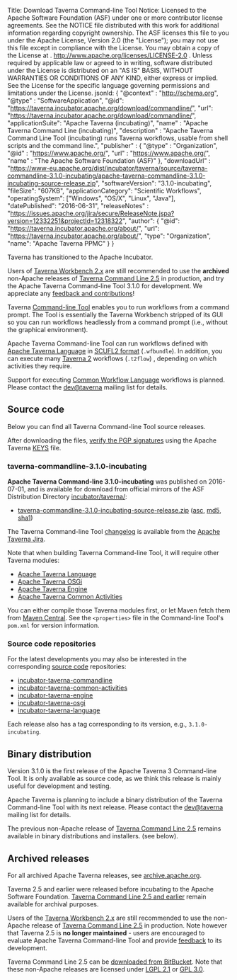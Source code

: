 Title:     Download Taverna Command-line Tool
Notice:    Licensed to the Apache Software Foundation (ASF) under one
           or more contributor license agreements.  See the NOTICE file
           distributed with this work for additional information
           regarding copyright ownership.  The ASF licenses this file
           to you under the Apache License, Version 2.0 (the
           "License"); you may not use this file except in compliance
           with the License.  You may obtain a copy of the License at
           .
             http://www.apache.org/licenses/LICENSE-2.0
           .
           Unless required by applicable law or agreed to in writing,
           software distributed under the License is distributed on an
           "AS IS" BASIS, WITHOUT WARRANTIES OR CONDITIONS OF ANY
           KIND, either express or implied.  See the License for the
           specific language governing permissions and limitations
           under the License.
jsonld: {
    "@context" : "http://schema.org",
    "@type" : "SoftwareApplication",
    "@id": "https://taverna.incubator.apache.org/download/commandline/",
    "url": "https://taverna.incubator.apache.org/download/commandline/",
    "applicationSuite": "Apache Taverna (incubating)",
    "name" : "Apache Taverna Command Line (incubating)",
    "description" : "Apache Taverna Command Line Tool (incubating) runs Taverna workflows, usable from shell scripts and the command line.",
    "publisher" : { "@type" : "Organization",
                    "@id" : "https://www.apache.org/",
                   "url" : "https://www.apache.org/",
                    "name" : "The Apache Software Foundation (ASF)" },
    "downloadUrl" : "https://www-eu.apache.org/dist/incubator/taverna/source/taverna-commandline-3.1.0-incubating/apache-taverna-commandline-3.1.0-incubating-source-release.zip",
    "softwareVersion": "3.1.0-incubating",
    "fileSize": "607KB",
    "applicationCategory": "Scientific Workflows",
    "operatingSystem": ["Windows", "OS/X", "Linux", "Java"],     
    "datePublished": "2016-06-31",
    "releaseNotes" : "https://issues.apache.org/jira/secure/ReleaseNote.jspa?version=12332251&projectId=12318322",
     "author": { "@id": "https://taverna.incubator.apache.org/about/",
                 "url": "https://taverna.incubator.apache.org/about/",
                 "type": "Organization",
                 "name": "Apache Taverna PPMC" }
  }  

<div class="alert alert-info" role="alert"><p><span class="glyphicon glyphicon-info-sign" aria-hidden="true"></span>
Taverna has transitioned to the Apache Incubator.

Users of <a class="alert-link" href="/download/workbench">Taverna Workbench 2.x</a>
are still recommended to use the
<strong>archived</strong>
non-Apache releases of
<a class="alert-link" href="http://www.taverna.org.uk/download/command-line-tool/2-5/">Taverna Command Line 2.5</a>
in production, and
try the Apache Taverna Command-line Tool 3.1.0 for development. We appreciate
any <a class="alert-link" href="/community">feedback and contributions</a>!
</div>


Taverna [Command-line Tool](/documentation/command-line) enables you to run workflows from a
  command prompt. The Tool is essentially the Taverna Workbench stripped of its GUI so you can run
   workflows headlessly from a command prompt (i.e., without the graphical environment).

Apache Taverna Command-line Tool can run workflows defined with
[Apache Taverna Language](/download/language) in
[SCUFL2 format](/documentation/scufl2) (`.wfbundle`).
In addition, you can execute many
[Taverna 2](/download/workbench)
workflows (`.t2flow`) , depending
on which activities they require.

Support for executing
[Common Workflow Language](http://commonwl.org/)
workflows is planned. Please contact the
[dev@taverna](/community/lists#devtaverna) mailing list
for details.



## Source code

Below you can find all Taverna Command-line Tool source releases.

After downloading the files,
[verify the PGP signatures](https://www.apache.org/info/verification.html)
using the Apache Taverna [KEYS](https://www.apache.org/dist/incubator/taverna/KEYS)
file.

### taverna-commandline-3.1.0-incubating

**Apache Taverna Command-line 3.1.0-incubating** was published on 2016-07-01, and is available for download
from official mirrors of the
ASF Distribution Directory [incubator/taverna/](https://www.apache.org/dyn/closer.cgi/incubator/taverna/):

* [taverna-commandline-3.1.0-incubating-source-release.zip](https://www.apache.org/dyn/closer.cgi/incubator/taverna/source/taverna-commandline-3.1.0-incubating/apache-taverna-commandline-3.1.0-incubating-source-release.zip)
  ([asc](https://www.apache.org/dist/incubator/taverna/source/taverna-commandline-3.1.0-incubating/apache-taverna-commandline-3.1.0-incubating-source-release.zip.asc),
  [md5](https://www.apache.org/dist/incubator/taverna/source/taverna-commandline-3.1.0-incubating/apache-taverna-commandline-3.1.0-incubating-source-release.zip.md5),
  [sha1](https://www.apache.org/dist/incubator/taverna/source/taverna-commandline-3.1.0-incubating/apache-taverna-commandline-3.1.0-incubating-source-release.zip))

The Taverna Command-line Tool [changelog](https://issues.apache.org/jira/secure/ReleaseNote.jspa?version=12332251&projectId=12318322)
is available from the [Apache Taverna Jira](https://issues.apache.org/jira/browse/TAVERNA/component/12326812).


Note that when building Taverna Command-line Tool, it will require other Taverna modules:

* [Apache Taverna Language](/download/language)
* [Apache Taverna OSGi](/download/osgi)
* [Apache Taverna Engine](/download/engine)
* [Apache Taverna Common Activities](/download/common-activities)

You can either compile those Taverna modules first,
or let Maven fetch them from
[Maven Central](https://repo1.maven.org/maven2/org/apache/taverna/).
See the `<properties>` file in the Command-line Tool's `pom.xml` for version
information.


### Source code repositories

For the latest developments you may also be interested in the corresponding
 [source code](/download/code/) repositories:

* [incubator-taverna-commandline](https://github.com/apache/incubator-taverna-commandline)
* [incubator-taverna-common-activities](https://github.com/apache/incubator-taverna-common-activities)
* [incubator-taverna-engine](https://github.com/apache/incubator-taverna-engine)
* [incubator-taverna-osgi](https://github.com/apache/incubator-taverna-osgi)
* [incubator-taverna-language](https://github.com/apache/incubator-taverna-language)

Each release also has a tag corresponding to its version, e.g., `3.1.0-incubating`.

## Binary distribution

Version 3.1.0 is the first release
of the Apache Taverna 3 Command-line Tool. It is only available as
source code, as we think this release is mainly useful for
development and testing.

Apache Taverna is planning to include a binary distribution of
the Taverna Command-line Tool with its next release. Please contact
the [dev@taverna](/community/lists#devtaverna) mailing list
for details.

The previous non-Apache release of
[Taverna Command Line 2.5](http://www.taverna.org.uk/download/command-line-tool/2-5/)
remains available in binary distributions and installers.
(see below).

## Archived releases

For all archived Apache Taverna releases, see
[archive.apache.org](https://archive.apache.org/dist/incubator/taverna/).

Taverna 2.5 and earlier were released before incubating
to the Apache Software Foundation.
[Taverna Command Line 2.5 and earlier](http://www.taverna.org.uk/download/command-line-tool/)
remain available for archival purposes.

Users of the [Taverna Workbench 2.x](/download/workbench) are still recommended to use the
non-Apache release of
[Taverna Command Line 2.5](http://www.taverna.org.uk/download/command-line-tool/2-5/)
in production. Note however that Taverna 2.5 is
**no longer maintained** - users are encouraged to evaluate
Apache Taverna Command-line Tool and provide
[feedback](/community) to its development.

Taverna Command Line 2.5 can be [downloaded from BitBucket](https://bitbucket.org/taverna/taverna-commandline-product/downloads/).
Note that these non-Apache releases are licensed under
[LGPL 2.1](https://www.gnu.org/licenses/old-licenses/lgpl-2.1.en.html) or
[GPL 3.0](https://www.gnu.org/licenses/gpl-3.0.html).
